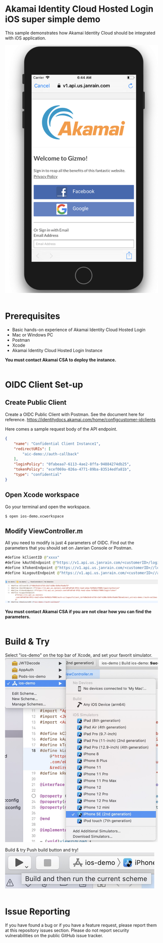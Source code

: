 # Akamai Identity Cloud Hosted Login iOS super simple demo
This sample demonstrates how Akamai Identity Cloud should be integrated with iOS application.

![alt text](./hostedLogin_iphone.png "Hosted Login Example")
<br>
<br>


# Prerequisites
- Basic hands-on experience of Akamai Identity Cloud Hosted Login
- Mac or Windows PC
- Postman
- Xcode
- Akamai Identity Cloud Hosted Login Instance

**You must contact Akamai CSA to deploy the instance.**
<br>
<br>


# OIDC Client Set-up
## Create Public Client
Create a OIDC Public Client with Postman. See the document here for reference.
https://identitydocs.akamai.com/home/configcustomer-idclients

Here comes a sample request body of the API endpoint.

```json
{
    "name": "Confidential Client Instance1",
    "redirectURIs": [
        "aic-demo://auth-callback"
    ],
    "loginPolicy": "0fabeaa7-6113-4ae2-8ffa-94884274db25",
    "tokenPolicy": "ecef069a-026a-4771-89ba-83514edfa81b",
    "type": "confidential"
}
```
## Open Xcode workspace
Go your terminal and open the workspace.
```terminal
$ open ios-demo.xcworkspace
```
## Modify ViewController.m
All you need to modify is just 4 parameters of OIDC. Find out the parameters that you should set on Janrian Console or Postman.

```swift
#define kClientID @"xxxx"
#define kAuthEndpoint @"https://v1.api.us.janrain.com/<customerID>/login/authorize"
#define kTokenEndpoint @"https://v1.api.us.janrain.com/<customerID>//login/token"
#define kLogoutEndpoint @"https://v1.api.us.janrain.com/<customerID>//auth-ui/logout?client_id=<clientID>&redirect_uri=aic-demo://auth-callback"
```

![alt text](./xcode.jpg "Xcode")

**You must contact Akamai CSA if you are not clear how you can find the parameters.**
<br>
<br>


# Build & Try
Select "ios-demo" on the top bar of Xcode, and set your favorit simulator.
<br>
![alt text](./xcode_simulator.jpg "Xcode Simulator")
<br>

Build & try
Push build button and try!
<br>
![alt text](./xcode_build_try.jpg "Xcode Build & Try")
<br>
<br>


# Issue Reporting
If you have found a bug or if you have a feature request, please report them at this repository issues section. Please do not report security vulnerabilities on the public GitHub issue tracker.